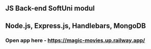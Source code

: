 ## JS Back-end         SoftUni modul

## Node.js, Express.js, Handlebars, MongoDB

### Open app here - https://magic-movies.up.railway.app/
